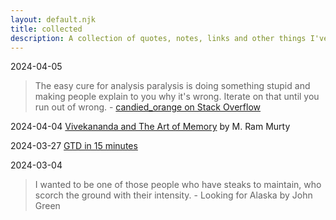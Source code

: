 ```yaml
---
layout: default.njk
title: collected
description: A collection of quotes, notes, links and other things I've collected over time.
---
```

2024-04-05
> The easy cure for analysis paralysis is doing something stupid and making people explain to you why it's wrong. Iterate on that until you run out of wrong. - [candied_orange on Stack Overflow](https://softwareengineering.stackexchange.com/a/444099/92068)

2024-04-04 [Vivekananda and The Art of Memory](https://mast.queensu.ca/~murty/memory.pdf) by M. Ram Murty

2024-03-27 [GTD in 15 minutes](https://hamberg.no/gtd)

2024-03-04 
> I wanted to be one of those people who have steaks to maintain, who scorch the ground with their intensity. - Looking for Alaska by John Green
